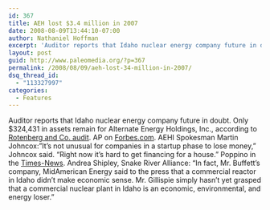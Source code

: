 ```yaml
---
id: 367
title: AEH lost $3.4 million in 2007
date: 2008-08-09T13:44:10-07:00
author: Nathaniel Hoffman
excerpt: 'Auditor reports that Idaho nuclear energy company future in doubt. Only $324,431 in assets remain for Alternate Energy Holdings, Inc., according to Rotenberg and Co. audit. '
layout: post
guid: http://www.paleomedia.org/?p=367
permalink: /2008/08/09/aeh-lost-34-million-in-2007/
dsq_thread_id:
  - "113327997"
categories:
  - Features
---
```

Auditor reports that Idaho nuclear energy company future in doubt. Only $324,431 in assets remain for Alternate Energy Holdings, Inc., according to [Rotenberg and Co. audit](http://www.pinksheets.com/otciq/ajax/showFinancialReportById.pdf?id=16513). AP on [Forbes.com](http://www.forbes.com/feeds/ap/2008/08/08/ap5305863.html). AEHI Spokesman Martin Johncox:&#8221;It&#8217;s not unusual for companies in a startup phase to lose money,&#8221; Johncox said. &#8220;Right now it&#8217;s hard to get financing for a house.&#8221; Poppino in the [Times-News](http://www.magicvalley.com/articles/2008/08/09/news/local_state/142006.txt). Andrea Shipley, Snake River Alliance: “In fact, Mr. Buffett’s company, MidAmerican Energy said to the press that a commercial reactor in Idaho didn’t make economic sense. Mr. Gillispie simply hasn’t yet grasped that a commercial nuclear plant in Idaho is an economic, environmental, and energy loser.”